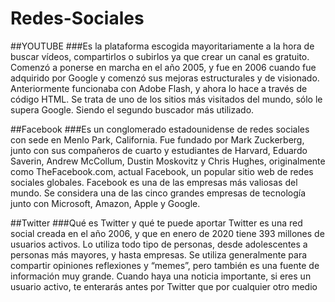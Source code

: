 
# Redes-Sociales
##YOUTUBE
###Es la plataforma escogida mayoritariamente a la hora de buscar 
vídeos, compartirlos o subirlos ya que crear un canal es gratuito.
Comenzó a ponerse en marcha en el año 2005, y fue en 2006 cuando 
fue adquirido por Google y comenzó sus mejoras estructurales y de
visionado. Anteriormente funcionaba con Adobe Flash, y ahora lo 
hace a través de código HTML.
Se trata de uno de los sitios más visitados del mundo, sólo le 
supera Google. Siendo el segundo buscador más utilizado.

##Facebook
###Es un conglomerado estadounidense de redes sociales con sede en Menlo Park, California.
Fue fundado por Mark Zuckerberg, junto con sus compañeros de cuarto y estudiantes de Harvard, 
Eduardo Saverin, Andrew McCollum, Dustin Moskovitz y Chris Hughes, originalmente como TheFacebook.com, 
actual Facebook, un popular sitio web de redes sociales globales. Facebook es una de las empresas más 
valiosas del mundo. Se considera una de las cinco grandes empresas de tecnología junto con Microsoft, Amazon, 
Apple y Google.

##Twitter
###Qué es Twitter y qué te puede aportar
Twitter es una red social creada en el año 2006, y que en enero de 2020 tiene 393 millones de usuarios activos.
Lo utiliza todo tipo de personas, desde adolescentes a personas más mayores, y hasta empresas.
Se utiliza generalmente para compartir opiniones reflexiones y “memes”, pero también es una fuente de información muy grande.
Cuando haya una noticia importante, si eres un usuario activo, te enterarás antes por Twitter que por cualquier otro medio
